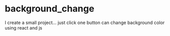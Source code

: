 # background_change
I create a small project... just click one button can change background color using react and js

